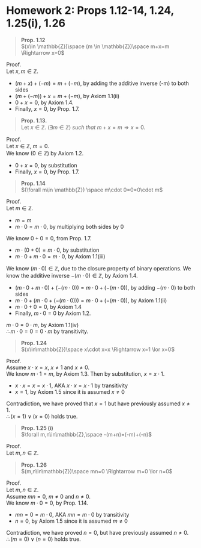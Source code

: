 # Homework 2: Props 1.12-14, 1.24, 1.25(i), 1.26

> **Prop. 1.12**  
> $(x\in \mathbb{Z})\space (m \in \mathbb{Z})\space m+x=m \Rightarrow x=0$

Proof.  
Let $x,m\in \mathbb{Z}$.  
- $(m+x)+(-m)=m+(-m)$, by adding the additive inverse (-m) to both sides
- $(m+(-m))+x=m+(-m)$, by Axiom 1.1(ii)
- $0+x=0$, by Axiom 1.4.
- Finally, $x=0$, by Prop. 1.7. 

> **Prop. 1.13.**  
> Let $x\in \mathbb{Z}$. $(\exists m\in \mathbb{Z})$ *such that* $m+x=m \Rightarrow x=0$.

Proof.  
Let $x\in \mathbb{Z}$, $m=0$.  
We know $(0\in \mathbb{Z})$ by Axiom 1.2.  
- $0+x=0$, by substitution
- Finally, $x=0$, by Prop. 1.7.  

> **Prop. 1.14**  
> $(\forall m\in \mathbb{Z}) \space m\cdot 0=0=0\cdot m$

Proof.  
Let $m\in\mathbb{Z}$.  
- $m=m$
- $m\cdot0=m\cdot 0$, by multiplying both sides by $0$

We know $0+0=0$, from Prop. 1.7.  
- $m\cdot(0+0)=m\cdot 0$, by substitution
- $m\cdot 0 + m\cdot 0=m\cdot 0$, by Axiom 1.1(iii)

We know $(m\cdot 0)\in \mathbb{Z}$, due to the closure property of binary operations.
We know the additive inverse $-(m\cdot 0)\in \mathbb{Z}$, by Axiom 1.4.
- $(m\cdot 0+m\cdot 0)+(-(m\cdot 0))=m\cdot 0+(-(m\cdot 0))$, by adding $-(m\cdot 0)$ to both sides
- $m\cdot 0+(m\cdot 0+(-(m\cdot 0)))=m\cdot 0+(-(m\cdot 0))$, by Axiom 1.1(ii)
- $m\cdot 0+0=0$, by Axiom 1.4
- Finally, $m\cdot 0=0$ by Axiom 1.2.  

$m\cdot 0=0\cdot m$, by Axiom 1.1(iv)  
$\therefore m\cdot 0=0=0\cdot m$ by transitivity.  

> **Prop. 1.24**  
> $(x\in\mathbb{Z})\space x\cdot x=x \Rightarrow x=1 \lor x=0$

Proof.  
Assume $x\cdot x=x$, $x\neq1$ and $x\neq0$.  
We know $m\cdot1=m$, by Axiom 1.3.  Then by substitution, $x=x\cdot1$.
- $x\cdot x=x=x\cdot1$, AKA $x\cdot x=x\cdot1$ by transitivity
- $x=1$, by Axiom 1.5 since it is assumed $x\neq0$

Contradiction, we have proved that $x=1$ but have previously assumed $x\neq1$.  
$\therefore (x=1)\lor(x=0)$ holds true.

> **Prop. 1.25 (i)**  
> $\forall m,n\in\mathbb{Z},\space -(m+n)=(-m)+(-n)$ 

Proof.  
Let $m,n\in\mathbb{Z}$.  


> **Prop. 1.26**  
> $(m,n\in\mathbb{Z})\space mn=0 \Rightarrow m=0 \lor n=0$

Proof.  
Let $m,n\in\mathbb{Z}$.  
Assume $mn=0$, $m\neq0$ and $n\neq0$.  
We know $m\cdot0=0$, by Prop. 1.14.  
- $mn=0=m\cdot0$, AKA $mn=m\cdot0$ by transitivity
- $n=0$, by Axiom 1.5 since it is assumed $m\neq0$

Contradiction, we have proved $n=0$, but have previously assumed $n\neq0$.  
$\therefore(m=0)\lor(n=0)$ holds true.  